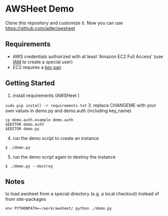 # AWSHeet Demo

Clone this repository and customize it. Now you can use https://github.com/adler/awsheet

## Requirements
* AWS credentials authoirzed with at least 'Amazon EC2 Full Access' (use [IAM](https://console.aws.amazon.com/iam/home?region=us-east-1) to create a special user)
* EC2 requires a [key pair](https://console.aws.amazon.com/ec2/v2/home?region=us-east-1#KeyPairs)

## Getting Started
1. install requirements (AWSHeet )
 
 ````sudo pip install -r requirements.txt````
3. replace CHANGEME with your own values in demo.py and demo.auth (including key_name)
 
 ````
 cp demo.auth.example demo.auth
 $EDITOR demo.auth
 $EDITOR demo.py
 ````
4. run the demo script to create an instance
 
 ````
 $ ./demo.py
 ````
5. run the demo script again to destroy the instance 

 ````
 $ ./demo.py --destroy
 ````

## Notes

to load awsheet from a special directory (e.g. a local checkout) instead of from site-packages
````
env PYTHONPATH=~/work/awsheet/ python ./demo.py
````

